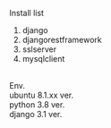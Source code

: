 Install list<br>
1. django<br>
2. djangorestframework<br>
3. sslserver<br>
4. mysqlclient<br><br>

Env.<br>
ubuntu 8.1.xx ver.<br>
python 3.8 ver.<br>
django 3.1 ver.<br>
